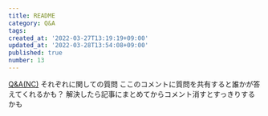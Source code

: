 ```yaml
---
title: README
category: Q&A
tags: 
created_at: '2022-03-27T13:19:19+09:00'
updated_at: '2022-03-28T13:54:08+09:00'
published: true
number: 13
---
```


[Q&A(NC)](/posts/12)
それぞれに関しての質問
ここのコメントに質問を共有すると誰かが答えてくれるかも？
解決したら記事にまとめてからコメント消すとすっきりするかも
